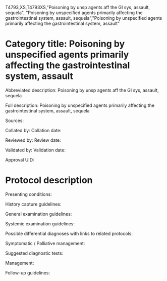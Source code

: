 T4793,XS,T4793XS,"Poisoning by unsp agents aff the GI sys, assault, sequela", "Poisoning by unspecified agents primarily affecting the gastrointestinal system, assault, sequela","Poisoning by unspecified agents primarily affecting the gastrointestinal system, assault"
# Category title: Poisoning by unspecified agents primarily affecting the gastrointestinal system, assault

Abbreviated description: Poisoning by unsp agents aff the GI sys, assault, sequela

Full description: Poisoning by unspecified agents primarily affecting the gastrointestinal system, assault, sequela

Sources:

Collated by:
Collation date:

Reviewed by:
Review date:

Validated by:
Validation date:

Approval UID:

# Protocol description

Presenting conditions:

History capture guidelines:

General examination guidelines:

Systemic examination guidelines:

Possible differential diagnoses with links to related protocols:

Symptomatic / Palliative management:

Suggested diagnostic tests:

Management:

Follow-up guidelines:

